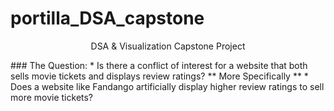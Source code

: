 # portilla_DSA_capstone
<p style="text-align:center"> DSA &amp; Visualization Capstone Project </p>
### The Question:
* Is there a conflict of interest for a website that both sells movie tickets and displays review ratings?
** More Specifically **
* Does a website like Fandango artificially display higher review ratings to sell more movie tickets?


